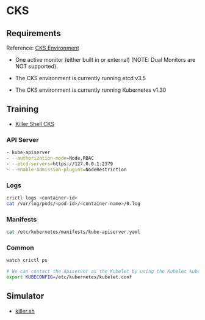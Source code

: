 # CKS

## Requirements

Reference: [CKS Environment](https://docs.linuxfoundation.org/tc-docs/certification/important-instructions-cks#cks-environment)

- One active monitor (either built in or external)  (NOTE: Dual Monitors are NOT supported).

- The CKS environment is currently running etcd v3.5

- The CKS environment is currently running Kubernetes v1.30

## Training

- [Killer Shell CKS](https://killercoda.com/killer-shell-cks)

### API Server

```bash
- kube-apiserver
- --authorization-mode=Node,RBAC
- --etcd-servers=https://127.0.0.1:2379
- --enable-admission-plugins=NodeRestriction
```


### Logs

```bash
crictl logs <container-id>
cat /var/log/pods/<pod-id>/<container-name>/0.log
```

### Manifests

```bash
cat /etc/kubernetes/manifests/kube-apiserver.yaml
```

### Common

```bash
watch crictl ps

# We can contact the Apiserver as the Kubelet by using the Kubelet kubeconfig
export KUBECONFIG=/etc/kubernetes/kubelet.conf
```


## Simulator

- [killer.sh](https://killer.sh/)

